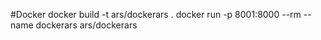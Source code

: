 #Docker
docker build -t ars/dockerars .
docker run -p 8001:8000 --rm --name dockerars ars/dockerars
